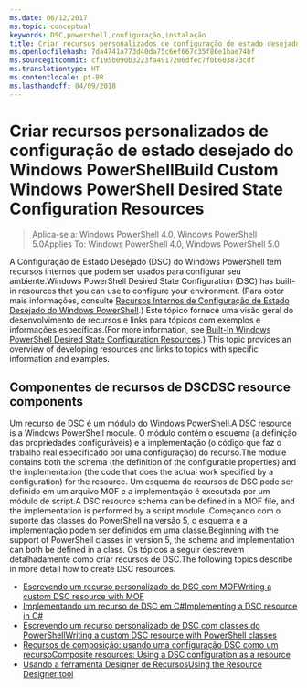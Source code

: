 ```yaml
---
ms.date: 06/12/2017
ms.topic: conceptual
keywords: DSC,powershell,configuração,instalação
title: Criar recursos personalizados de configuração de estado desejado do Windows PowerShell
ms.openlocfilehash: 7da4741a773d40da75c6ef667c35f86e1bae74bf
ms.sourcegitcommit: cf195b090b3223fa4917206dfec7f0b603873cdf
ms.translationtype: HT
ms.contentlocale: pt-BR
ms.lasthandoff: 04/09/2018
---
```

# <a name="build-custom-windows-powershell-desired-state-configuration-resources"></a><span data-ttu-id="03076-103">Criar recursos personalizados de configuração de estado desejado do Windows PowerShell</span><span class="sxs-lookup"><span data-stu-id="03076-103">Build Custom Windows PowerShell Desired State Configuration Resources</span></span>

> <span data-ttu-id="03076-104">Aplica-se a: Windows PowerShell 4.0, Windows PowerShell 5.0</span><span class="sxs-lookup"><span data-stu-id="03076-104">Applies To: Windows PowerShell 4.0, Windows PowerShell 5.0</span></span>

<span data-ttu-id="03076-105">A Configuração de Estado Desejado (DSC) do Windows PowerShell tem recursos internos que podem ser usados para configurar seu ambiente.</span><span class="sxs-lookup"><span data-stu-id="03076-105">Windows PowerShell Desired State Configuration (DSC) has built-in resources that you can use to configure your environment.</span></span> <span data-ttu-id="03076-106">(Para obter mais informações, consulte [Recursos Internos de Configuração de Estado Desejado do Windows PowerShell](builtInResource.md).) Este tópico fornece uma visão geral do desenvolvimento de recursos e links para tópicos com exemplos e informações específicas.</span><span class="sxs-lookup"><span data-stu-id="03076-106">(For more information, see [Built-In Windows PowerShell Desired State Configuration Resources](builtInResource.md).) This topic provides an overview of developing resources and links to topics with specific information and examples.</span></span>

## <a name="dsc-resource-components"></a><span data-ttu-id="03076-107">Componentes de recursos de DSC</span><span class="sxs-lookup"><span data-stu-id="03076-107">DSC resource components</span></span>

<span data-ttu-id="03076-108">Um recurso de DSC é um módulo do Windows PowerShell.</span><span class="sxs-lookup"><span data-stu-id="03076-108">A DSC resource is a Windows PowerShell module.</span></span> <span data-ttu-id="03076-109">O módulo contém o esquema (a definição das propriedades configuráveis) e a implementação (o código que faz o trabalho real especificado por uma configuração) do recurso.</span><span class="sxs-lookup"><span data-stu-id="03076-109">The module contains both the schema (the definition of the configurable properties) and the implementation (the code that does the actual work specified by a configuration) for the resource.</span></span> <span data-ttu-id="03076-110">Um esquema de recursos de DSC pode ser definido em um arquivo MOF e a implementação é executada por um módulo de script.</span><span class="sxs-lookup"><span data-stu-id="03076-110">A DSC resource schema can be defined in a MOF file, and the implementation is performed by a script module.</span></span> <span data-ttu-id="03076-111">Começando com o suporte das classes do PowerShell na versão 5, o esquema e a implementação podem ser definidos em uma classe.</span><span class="sxs-lookup"><span data-stu-id="03076-111">Beginning with the support of PowerShell classes in version 5, the schema and implementation can both be defined in a class.</span></span> <span data-ttu-id="03076-112">Os tópicos a seguir descrevem detalhadamente como criar recursos de DSC.</span><span class="sxs-lookup"><span data-stu-id="03076-112">The following topics describe in more detail how to create DSC resources.</span></span>

* [<span data-ttu-id="03076-113">Escrevendo um recurso personalizado de DSC com MOF</span><span class="sxs-lookup"><span data-stu-id="03076-113">Writing a custom DSC resource with MOF</span></span>](authoringResourceMOF.md)
* [<span data-ttu-id="03076-114">Implementando um recurso de DSC em C#</span><span class="sxs-lookup"><span data-stu-id="03076-114">Implementing a DSC resource in C#</span></span>](authoringResourceMofCS.md)
* [<span data-ttu-id="03076-115">Escrevendo um recurso personalizado de DSC com classes do PowerShell</span><span class="sxs-lookup"><span data-stu-id="03076-115">Writing a custom DSC resource with PowerShell classes</span></span>](authoringResourceClass.md)
* [<span data-ttu-id="03076-116">Recursos de composição: usando uma configuração DSC como um recurso</span><span class="sxs-lookup"><span data-stu-id="03076-116">Composite resources: Using a DSC configuration as a resource</span></span>](authoringResourceComposite.md)
* [<span data-ttu-id="03076-117">Usando a ferramenta Designer de Recursos</span><span class="sxs-lookup"><span data-stu-id="03076-117">Using the Resource Designer tool</span></span>](authoringResourceMofDesigner.md)